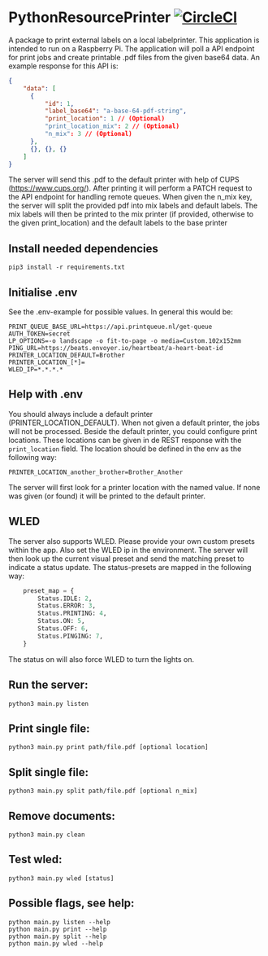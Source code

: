 # PythonResourcePrinter     [![CircleCI](https://circleci.com/gh/johankladder/PythonResourcePrinter/tree/master.svg?style=svg)](https://circleci.com/gh/johankladder/PythonResourcePrinter/tree/master)
A package to print external labels on a local labelprinter. This application is intended to run on a Raspberry Pi.
The application will poll a API endpoint for print jobs and create printable .pdf files from the 
given base64 data. An example response for this API is:

```json
{
    "data": [
      {
          "id": 1,
          "label_base64": "a-base-64-pdf-string",
          "print_location": 1 // (Optional)
          "print_location_mix": 2 // (Optional)
          "n_mix": 3 // (Optional)
      },
      {}, {}, {}
    ]
}
```
The server will send this .pdf to the default printer with help of CUPS (https://www.cups.org/). After printing it will perform a PATCH request to the 
API endpoint for handling remote queues. When given the n_mix key, the server will split the provided pdf into mix labels and 
default labels. The mix labels will then be printed to the mix printer (if provided, otherwise to the given print_location) and the default 
labels to the base printer

## Install needed dependencies
`pip3 install -r requirements.txt`

## Initialise .env
See the .env-example for possible values. In general this would be:
```
PRINT_QUEUE_BASE_URL=https://api.printqueue.nl/get-queue
AUTH_TOKEN=secret
LP_OPTIONS=-o landscape -o fit-to-page -o media=Custom.102x152mm
PING_URL=https://beats.envoyer.io/heartbeat/a-heart-beat-id
PRINTER_LOCATION_DEFAULT=Brother
PRINTER_LOCATION_[*]=
WLED_IP=*.*.*.*
```

## Help with .env
You should always include a default printer (PRINTER_LOCATION_DEFAULT). When not given a default printer, the jobs 
will not be processed. Beside the default printer, you could configure print locations. These locations can be given 
in de REST response with the `print_location` field. The location should be defined in the env as the following way:

`PRINTER_LOCATION_another_brother=Brother_Another`

The server will first look for a printer location with the named value. If none was given (or found) it will be printed to the 
default printer.

## WLED
The server also supports WLED. Please provide your own custom presets within the app. Also set the WLED ip in the environment.
The server will then look up the current visual preset and send the matching preset to indicate a status update.
The status-presets are mapped in the following way:

```python
    preset_map = {
        Status.IDLE: 2,
        Status.ERROR: 3,
        Status.PRINTING: 4,
        Status.ON: 5,
        Status.OFF: 6,
        Status.PINGING: 7,
    }
```

The status on will also force WLED to turn the lights on.

## Run the server:
`python3 main.py listen`

## Print single file:
`python3 main.py print path/file.pdf [optional location]`

## Split single file:
`python3 main.py split path/file.pdf [optional n_mix]`

## Remove documents:
`python3 main.py clean`

## Test wled:
`python3 main.py wled [status]`


## Possible flags, see help:
```
python main.py listen --help
python main.py print --help
python main.py split --help
python main.py wled --help
```

